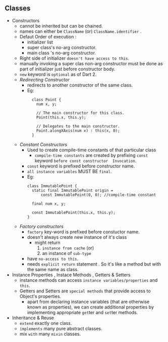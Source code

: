 ## Classes
  - Constructors 
    - cannot be inherited but can be chained.
    - names can either be `ClassName` (or) `ClassName.identifier` . 
    - Defaut Order of execution :
      - initializer list
      - super class's no-arg constructor.
      - main class 's no-arg constructor.
    - Right side of initializer `doesn't have access to this`.
    - manually invoking a super clas non-arg constructor must be done as part of initializer 
      just before constructor body.
    - `new` keyword is `optional` as of Dart 2.
    - *Redirecting Constructor*
      - redirects to another constructor of the same class.
      - Eg: 
        ```
          class Point {
            num x, y;

            // The main constructor for this class.
            Point(this.x, this.y);

            // Delegates to the main constructor.
            Point.alongXAxis(num x) : this(x, 0);
          }
        ```
    - *Constant Constructors*
      - Used to create compile-time constants of that particular class 
        - `compile-time constants` are created by prefixing `const` keyword `before const constructor  Invocation`.
      - `const` keyword is prefixed before constructor name.
      - `all instance variables` MUST BE `final`.
      - Eg: 
        ```
        class ImmutablePoint {
          static final ImmutablePoint origin =
              const ImmutablePoint(0, 0); //compile-time constant

          final num x, y;

          const ImmutablePoint(this.x, this.y);
        }
        ```
    - *Factory constructors*
      - `factory` key-word is prefixed before constuctor name.
      - doesn't always create new instance of it's class 
        - might return 
          1. `instance from cache` (or)
          2. an instance of `sub-type`
      - have `no-access to this`.
      - needs `explicit return` statement . So it's like a method but with the same name as class.
  - Instance Properties , Instace Methods , Getters & Setters
    - instance methods can access `instance variables/properties` and `this`.
    - Getters and Setters are `special methods` that  provide access to Object's properties.
      - apart from declaring instance variables (that are otherwise known as properties), we can
        create additional properties by implementing appropriate `get`ter and `set`ter methods.
  - Inheritance & Reuse
    - `extend` exactly one class.
    - `implements` many pure abstract classes. 
    - mix `with` many `mixin` classes.